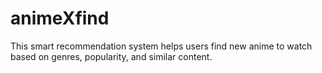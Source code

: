 # animeXfind
This smart recommendation system helps users find new anime to watch based on genres, popularity, and similar content.
